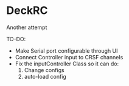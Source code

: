 # DeckRC
Another attempt

TO-DO:
- Make Serial port configurable through UI
- Connect Controller input to CRSF channels
- Fix the inputController Class so it can do:
    1. Change configs
    2. auto-load config